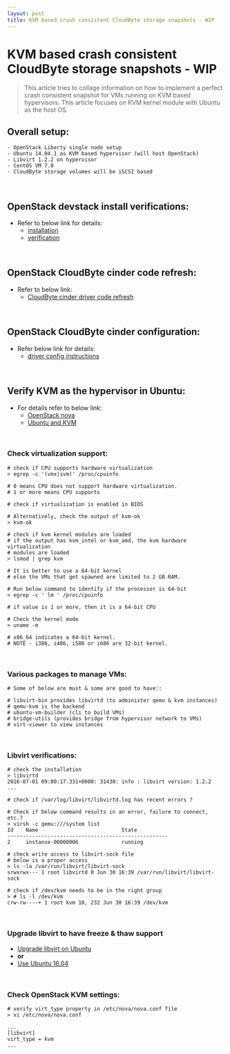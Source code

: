```yaml
---
layout: post
title: KVM based crash consistent CloudByte storage snapshots - WIP
---
```


# KVM based crash consistent CloudByte storage snapshots - **WIP**

> This article tries to collage information on how to implement a perfect
> crash consistent snapshot for VMs running on KVM based hypervisors. This
> article focuses on KVM kernel module with Ubuntu as the host OS.

## Overall setup:

```
- OpenStack Liberty single node setup
- Ubuntu 14.04.1 as KVM based hypervisor (will host OpenStack)
- Libvirt 1.2.2 on hypervisor
- CentOS VM 7.0
- CloudByte storage volumes will be iSCSI based
```

<br />

## OpenStack devstack install verifications:

- Refer to below link for details:
  - [installation](http://cloudbytestorages.github.io/blog/general/setup/openstack/2016/05/11/OpenStack-Configuration-With-CloudByte-Cinder-Driver.html)
  - [verification](https://amitkumardas.github.io/2016/03/01/openstack-devstack-install-verifications.html)

<br />

## OpenStack CloudByte cinder code refresh:

- Refer to below link:
  - [CloudByte cinder driver code refresh](https://amitkumardas.github.io/2016/03/02/openstack-cloudbyte-cinder-code-refresh.html)

<br />

## OpenStack CloudByte cinder configuration:

- Refer below link for details:  
  - [driver config instructions](https://amitkumardas.github.io/2016/03/03/openstack-cloudbyte-cinder-driver-configuration.html)

<br />

## Verify KVM as the hypervisor in Ubuntu:

- For details refer to below link:
  - [OpenStack nova](http://docs.openstack.org/liberty/config-reference/content/kvm.html)
  - [Ubuntu and KVM](https://help.ubuntu.com/community/KVM/Installation)

<br />

### Check virtualization support:

```
# check if CPU supports hardware virtualization
> egrep -c '(vmx|svm)' /proc/cpuinfo

# 0 means CPU does not support hardware virtualization.
# 1 or more means CPU supports

# check if virtualization is enabled in BIOS

# Alternatively, check the output of kvm-ok
> kvm-ok

# check if kvm kernel modules are loaded
# if the output has kvm_intel or kvm_amd, the kvm hardware virtualization
# modules are loaded
> lsmod | grep kvm

# It is better to use a 64-bit kernel
# else the VMs that get spawned are limited to 2 GB RAM.

# Run below command to identify if the processor is 64-bit
> egrep -c ' lm ' /proc/cpuinfo

# if value is 1 or more, then it is a 64-bit CPU

# Check the kernel mode
> uname -m

# x86_64 indicates a 64-bit kernel.
# NOTE - i386, i486, i586 or i686 are 32-bit kernel.
```

<br />

### Various packages to manage VMs:

```
# Some of below are must & some are good to have::

# libvirt-bin provides libvirtd (to administer qemu & kvm instances)
# qemu-kvm is the backend
# ubuntu-vm-builder (cli to build VMs)
# bridge-utils (provides bridge from hypervisor network to VMs)
# virt-viewer to view instances
```

<br />

### Libvirt verifications:

```
# check the installation
> libvirtd
2016-07-01 09:00:17.331+0000: 31430: info : libvirt version: 1.2.2
...

# check if /var/log/libvirt/libvirtd.log has recent errors ?

# Check if below command results in an error, failure to connect, etc.?
> virsh -c qemu:///system list
Id    Name                           State
----------------------------------------------------
2     instance-00000006              running

# check write access to libvirt-sock file
# below is a proper access
> ls -la /var/run/libvirt/libvirt-sock
srwxrwx--- 1 root libvirtd 0 Jun 30 16:39 /var/run/libvirt/libvirt-sock

# check if /dev/kvm needs to be in the right group
> # ls -l /dev/kvm
crw-rw----+ 1 root kvm 10, 232 Jun 30 16:39 /dev/kvm
```

<br />

### Upgrade libvirt to have freeze & thaw support

- [Upgrade libvirt on Ubuntu](http://nolimitsdesigns.com/game-design/ubuntu-14-04-libvirt-compile-and-install/)
- __or__
- [Use Ubuntu 16.04](https://wiki.openstack.org/wiki/LibvirtDistroSupportMatrix)

<br />

### Check OpenStack KVM settings:

```
# verify virt_type property in /etc/nova/nova.conf file
> vi /etc/nova/nova.conf

...
[libvirt]
virt_type = kvm
...
```
